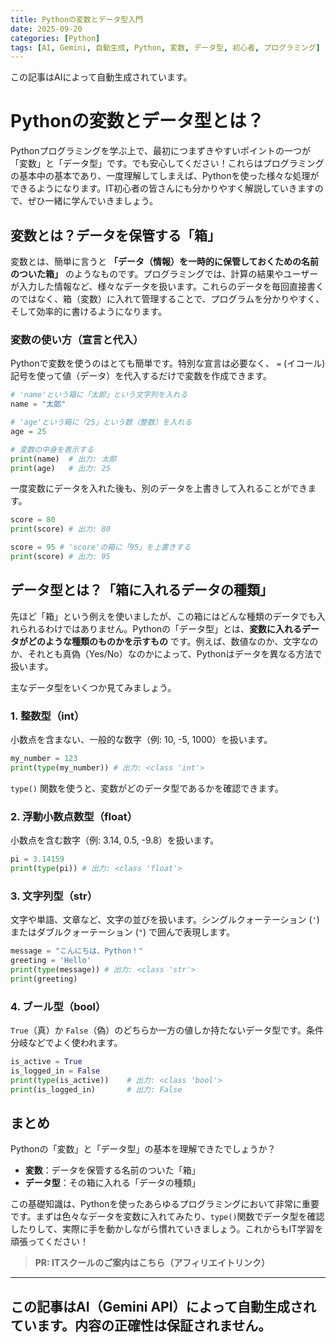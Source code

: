 ```yaml
---
title: Pythonの変数とデータ型入門
date: 2025-09-20
categories: [Python]
tags: [AI, Gemini, 自動生成, Python, 変数, データ型, 初心者, プログラミング]
---
```


この記事はAIによって自動生成されています。

# Pythonの変数とデータ型とは？

Pythonプログラミングを学ぶ上で、最初につまずきやすいポイントの一つが「変数」と「データ型」です。でも安心してください！これらはプログラミングの基本中の基本であり、一度理解してしまえば、Pythonを使った様々な処理ができるようになります。IT初心者の皆さんにも分かりやすく解説していきますので、ぜひ一緒に学んでいきましょう。

## 変数とは？データを保管する「箱」

変数とは、簡単に言うと **「データ（情報）を一時的に保管しておくための名前のついた箱」** のようなものです。プログラミングでは、計算の結果やユーザーが入力した情報など、様々なデータを扱います。これらのデータを毎回直接書くのではなく、箱（変数）に入れて管理することで、プログラムを分かりやすく、そして効率的に書けるようになります。

### 変数の使い方（宣言と代入）

Pythonで変数を使うのはとても簡単です。特別な宣言は必要なく、 `=` (イコール) 記号を使って値（データ）を代入するだけで変数を作成できます。

```python
# 'name'という箱に「太郎」という文字列を入れる
name = "太郎"

# 'age'という箱に「25」という数（整数）を入れる
age = 25

# 変数の中身を表示する
print(name)  # 出力: 太郎
print(age)   # 出力: 25
```

一度変数にデータを入れた後も、別のデータを上書きして入れることができます。

```python
score = 80
print(score) # 出力: 80

score = 95 # 'score'の箱に「95」を上書きする
print(score) # 出力: 95
```

## データ型とは？「箱に入れるデータの種類」

先ほど「箱」という例えを使いましたが、この箱にはどんな種類のデータでも入れられるわけではありません。Pythonの「データ型」とは、**変数に入れるデータがどのような種類のものかを示すもの** です。例えば、数値なのか、文字なのか、それとも真偽（Yes/No）なのかによって、Pythonはデータを異なる方法で扱います。

主なデータ型をいくつか見てみましょう。

### 1. 整数型（int）

小数点を含まない、一般的な数字（例: 10, -5, 1000）を扱います。

```python
my_number = 123
print(type(my_number)) # 出力: <class 'int'>
```

`type()` 関数を使うと、変数がどのデータ型であるかを確認できます。

### 2. 浮動小数点数型（float）

小数点を含む数字（例: 3.14, 0.5, -9.8）を扱います。

```python
pi = 3.14159
print(type(pi)) # 出力: <class 'float'>
```

### 3. 文字列型（str）

文字や単語、文章など、文字の並びを扱います。シングルクォーテーション (`'`) またはダブルクォーテーション (`"`) で囲んで表現します。

```python
message = "こんにちは、Python！"
greeting = 'Hello'
print(type(message)) # 出力: <class 'str'>
print(greeting)
```

### 4. ブール型（bool）

`True`（真）か `False`（偽）のどちらか一方の値しか持たないデータ型です。条件分岐などでよく使われます。

```python
is_active = True
is_logged_in = False
print(type(is_active))    # 出力: <class 'bool'>
print(is_logged_in)       # 出力: False
```

## まとめ

Pythonの「変数」と「データ型」の基本を理解できたでしょうか？

*   **変数**：データを保管する名前のついた「箱」
*   **データ型**：その箱に入れる「データの種類」

この基礎知識は、Pythonを使ったあらゆるプログラミングにおいて非常に重要です。まずは色々なデータを変数に入れてみたり、`type()`関数でデータ型を確認したりして、実際に手を動かしながら慣れていきましょう。これからもIT学習を頑張ってください！
> **PR: ITスクールのご案内はこちら（アフィリエイトリンク）**

---
この記事はAI（Gemini API）によって自動生成されています。内容の正確性は保証されません。
---
